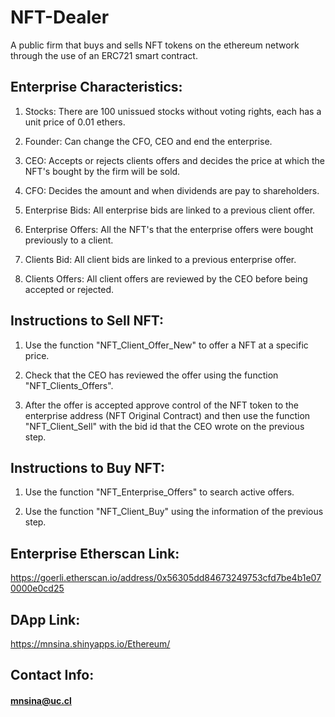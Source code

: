 # NFT-Dealer
A public firm that buys and sells NFT tokens on the ethereum network through the use of an ERC721 smart contract.

## Enterprise Characteristics:

1) Stocks: There are 100 unissued stocks without voting rights, each has a unit price of 0.01 ethers. 
 
2) Founder: Can change the CFO, CEO and end the enterprise. 
 
3) CEO: Accepts or rejects clients offers and decides the price at which the NFT's bought by the firm will be sold. 
 
4) CFO: Decides the amount and when dividends are pay to shareholders. 
 
5) Enterprise Bids: All enterprise bids are linked to a previous client offer.
 
6) Enterprise Offers: All the NFT's that the enterprise offers were bought previously to a client.
 
7) Clients Bid: All client bids are linked to a previous enterprise offer. 
 
8) Clients Offers: All client offers are reviewed by the CEO before being accepted or rejected. 

## Instructions to Sell NFT:

1) Use the function "NFT_Client_Offer_New" to offer a NFT at a specific price.
 
2) Check that the CEO has reviewed the offer using the function "NFT_Clients_Offers".  
 
3) After the offer is accepted approve control of the NFT token to the enterprise address (NFT Original Contract) and then use the function "NFT_Client_Sell" with the bid id that the CEO wrote on the previous step. 

## Instructions to Buy NFT:

1) Use the function "NFT_Enterprise_Offers" to search active offers.
 
2) Use the function "NFT_Client_Buy" using the information of the previous step.

## Enterprise Etherscan Link:
https://goerli.etherscan.io/address/0x56305dd84673249753cfd7be4b1e070000e0cd25

## DApp Link:
https://mnsina.shinyapps.io/Ethereum/

## Contact Info:
#### mnsina@uc.cl
